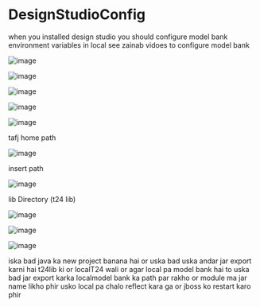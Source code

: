# DesignStudioConfig

when you installed design studio you should configure model bank environment variables in local see zainab vidoes to configure model bank 

![image](https://user-images.githubusercontent.com/40827670/226812710-274e526c-d1c9-4cb7-8259-f9b707b336fb.png)


![image](https://user-images.githubusercontent.com/40827670/226812763-a8715ec1-18da-49c5-9966-96aba7116085.png)


![image](https://user-images.githubusercontent.com/40827670/226812820-402aa9b8-c3e8-4092-83bc-0a7ae9de569e.png)

![image](https://user-images.githubusercontent.com/40827670/226812945-8b9ce3e7-d879-49e1-8a7b-82da79d36258.png)

![image](https://user-images.githubusercontent.com/40827670/226813077-01b5c0f2-ac8d-4f21-b66a-ecccbc902f28.png)

tafj home path

![image](https://user-images.githubusercontent.com/40827670/226813245-da617132-4db5-4a38-90f0-e58fc4a60756.png)


insert path

![image](https://user-images.githubusercontent.com/40827670/226813383-2a72f43c-17a1-4e1b-a774-7abba5530c90.png)

lib Directory (t24 lib)

![image](https://user-images.githubusercontent.com/40827670/226813642-de347e73-6ac3-4a45-8bb3-241b5e420a21.png)

![image](https://user-images.githubusercontent.com/40827670/226813736-4a29abcd-15a6-4fee-b1ec-78d694b7a436.png)

![image](https://user-images.githubusercontent.com/40827670/226813823-9b0002e9-fd72-4f69-88d0-0441046e4235.png)

iska bad java ka new project banana hai or uska bad uska andar jar export karni hai t24lib ki or localT24 wali or agar local pa model bank hai to uska bad jar export karka localmodel bank ka path par rakho or module ma jar name likho phir usko local pa chalo reflect kara ga or jboss ko restart karo phir
